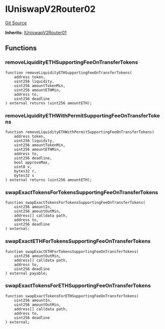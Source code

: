 # IUniswapV2Router02
[Git Source](https://github.com/KlimaDAO/klimadao-solidity/blob/36109e4551048e978d232da5905a9cf6eaf3e3e2/src/infinity/interfaces/IUniswapV2Router02.sol)

**Inherits:**
[IUniswapV2Router01](/src/infinity/interfaces/IUniswapV2Router01.sol/interface.IUniswapV2Router01.md)


## Functions
### removeLiquidityETHSupportingFeeOnTransferTokens


```solidity
function removeLiquidityETHSupportingFeeOnTransferTokens(
    address token,
    uint256 liquidity,
    uint256 amountTokenMin,
    uint256 amountETHMin,
    address to,
    uint256 deadline
) external returns (uint256 amountETH);
```

### removeLiquidityETHWithPermitSupportingFeeOnTransferTokens


```solidity
function removeLiquidityETHWithPermitSupportingFeeOnTransferTokens(
    address token,
    uint256 liquidity,
    uint256 amountTokenMin,
    uint256 amountETHMin,
    address to,
    uint256 deadline,
    bool approveMax,
    uint8 v,
    bytes32 r,
    bytes32 s
) external returns (uint256 amountETH);
```

### swapExactTokensForTokensSupportingFeeOnTransferTokens


```solidity
function swapExactTokensForTokensSupportingFeeOnTransferTokens(
    uint256 amountIn,
    uint256 amountOutMin,
    address[] calldata path,
    address to,
    uint256 deadline
) external;
```

### swapExactETHForTokensSupportingFeeOnTransferTokens


```solidity
function swapExactETHForTokensSupportingFeeOnTransferTokens(
    uint256 amountOutMin,
    address[] calldata path,
    address to,
    uint256 deadline
) external payable;
```

### swapExactTokensForETHSupportingFeeOnTransferTokens


```solidity
function swapExactTokensForETHSupportingFeeOnTransferTokens(
    uint256 amountIn,
    uint256 amountOutMin,
    address[] calldata path,
    address to,
    uint256 deadline
) external;
```

